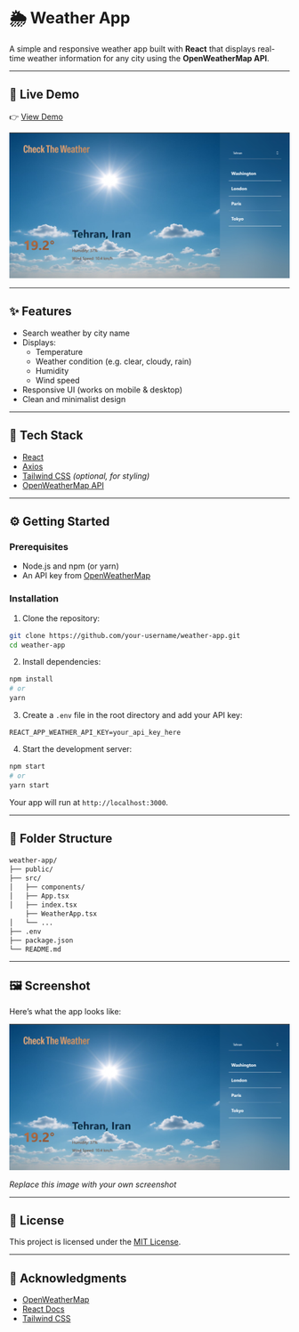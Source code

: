 # 🌦️ Weather App

A simple and responsive weather app built with **React** that displays real-time weather information for any city using the **OpenWeatherMap API**.

---

## 🔗 Live Demo

👉 [View Demo](https://misaghemir.github.io/Weather-app)

![Weather App Screenshot](./public/screenshot.jpg)

---

## ✨ Features

- Search weather by city name
- Displays:
  - Temperature
  - Weather condition (e.g. clear, cloudy, rain)
  - Humidity
  - Wind speed
- Responsive UI (works on mobile & desktop)
- Clean and minimalist design

---

## 🚀 Tech Stack

- [React](https://reactjs.org/)
- [Axios](https://axios-http.com/)
- [Tailwind CSS](https://tailwindcss.com/) *(optional, for styling)*
- [OpenWeatherMap API](https://openweathermap.org/api)

---

## ⚙️ Getting Started

### Prerequisites

- Node.js and npm (or yarn)
- An API key from [OpenWeatherMap](https://openweathermap.org/api)

### Installation

1. Clone the repository:

```bash
git clone https://github.com/your-username/weather-app.git
cd weather-app
```

2. Install dependencies:

```bash
npm install
# or
yarn
```

3. Create a `.env` file in the root directory and add your API key:

```env
REACT_APP_WEATHER_API_KEY=your_api_key_here
```

4. Start the development server:

```bash
npm start
# or
yarn start
```

Your app will run at `http://localhost:3000`.

---

## 📁 Folder Structure

```
weather-app/
├── public/
├── src/
│   ├── components/
│   ├── App.tsx
│   ├── index.tsx
    ├── WeatherApp.tsx
│   └── ...
├── .env
├── package.json
└── README.md
```

---

## 🖼️ Screenshot

Here’s what the app looks like:

![App Screenshot](./public/screenshot.jpg)

*Replace this image with your own screenshot*

---

## 📄 License

This project is licensed under the [MIT License](LICENSE).

---

## 🙌 Acknowledgments

- [OpenWeatherMap](https://openweathermap.org/)
- [React Docs](https://reactjs.org/docs/)
- [Tailwind CSS](https://tailwindcss.com/)